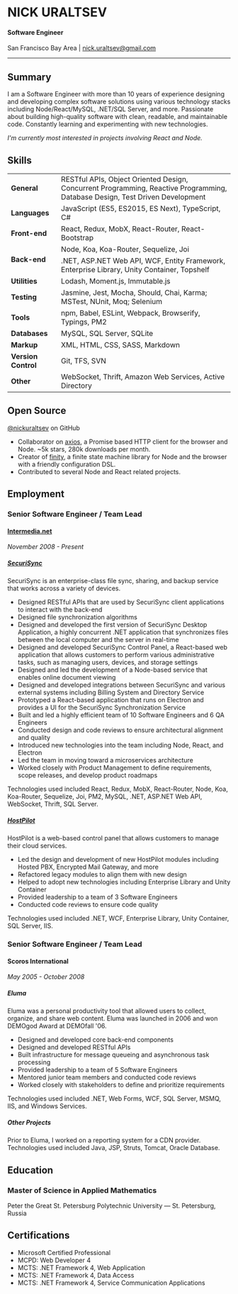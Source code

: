 # NICK URALTSEV

#### Software Engineer

San Francisco Bay Area | [nick.uraltsev@gmail.com](mailto:nick.uraltsev@gmail.com)

***

## Summary

I am a Software Engineer with more than 10 years of experience designing and developing complex software solutions using various technology stacks including Node/React/MySQL, .NET/SQL Server, and more. Passionate about building high-quality software with clean, readable, and maintainable code. Constantly learning and experimenting with new technologies.

*I'm currently most interested in projects involving React and Node.*

## Skills

<table class="table">
  <tbody>
    <tr>
      <td><strong>General</strong></td>
      <td>RESTful APIs, Object Oriented Design, Concurrent Programming, Reactive Programming, Database Design, Test Driven Development</td>
    </tr>
    <tr>
      <td><strong>Languages</strong></td>
      <td>JavaScript (ES5, ES2015, ES Next), TypeScript, C#</td>
    </tr>
    <tr>
      <td><strong>Front-end</strong></td>
      <td>React, Redux, MobX, React-Router, React-Bootstrap</td>
    </tr>
    <tr>
      <td rowspan="2"><strong>Back-end</strong></td>
      <td>Node, Koa, Koa-Router, Sequelize, Joi</td>
    </tr>
    <tr>
      <td>.NET, ASP.NET Web API, WCF, Entity Framework, Enterprise Library, Unity Container, Topshelf</td>
    </tr>
    <tr>
      <td><strong>Utilities</strong></td>
      <td>Lodash, Moment.js, Immutable.js</td>
    </tr>
    <tr>
      <td><strong>Testing</strong></td>
      <td>
        Jasmine, Jest, Mocha, Should, Chai, Karma; MSTest, NUnit, Moq; Selenium
      </td>
    </tr>
    <tr>
      <td><strong>Tools</strong></td>
      <td>npm, Babel, ESLint, Webpack, Browserify, Typings, PM2</td>
    </tr>
    <tr>
      <td><strong>Databases</strong></td>
      <td>MySQL, SQL Server, SQLite</td>
    </tr>
    <tr>
      <td><strong>Markup</strong></td>
      <td>XML, HTML, CSS, SASS, Markdown</td>
    </tr>
    <tr>
      <td><strong>Version Control</strong></td>
      <td>Git, TFS, SVN</td>
    </tr>
    <tr>
      <td><strong>Other</strong></td>
      <td>WebSocket, Thrift, Amazon Web Services, Active Directory</td>
    </tr>
  </tbody>
</table>

## Open Source

[@nickuraltsev](https://github.com/nickuraltsev) on GitHub

- Collaborator on [axios](https://github.com/mzabriskie/axios), a Promise based HTTP client for the browser and Node. ~5k stars, 280k downloads per month.
- Creator of [finity](https://github.com/nickuraltsev/finity), a finite state machine library for Node and the browser with a friendly configuration DSL.
- Contributed to several Node and React related projects.

## Employment

### Senior Software Engineer / Team Lead
#### [Intermedia.net](https://www.intermedia.net/)
*November 2008 - Present*

##### [SecuriSync](https://www.intermedia.net/products/securisync)
SecuriSync is an enterprise-class file sync, sharing, and backup service that works across a variety of devices.

- Designed RESTful APIs that are used by SecuriSync client applications to interact with the back-end
- Designed file synchronization algorithms
- Designed and developed the first version of SecuriSync Desktop Application, a highly concurrent .NET application that synchronizes files between the local computer and the server in real-time
- Designed and developed SecuriSync Control Panel, a React-based web application that allows customers to perform various administrative tasks, such as managing users, devices, and storage settings
- Designed and led the development of a Node-based service that enables online document viewing
- Designed and developed integrations between SecuriSync and various external systems including Billing System and Directory Service
- Prototyped a React-based application that runs on Electron and provides a UI for the SecuriSync Synchronization Service
- Built and led a highly efficient team of 10 Software Engineers and 6 QA Engineers
- Conducted design and code reviews to ensure architectural alignment and quality
- Introduced new technologies into the team including Node, React, and Electron
- Led the team in moving toward a microservices architecture
- Worked closely with Product Management to define requirements, scope releases, and develop product roadmaps

Technologies used included React, Redux, MobX, React-Router, Node, Koa, Koa-Router, Sequelize, Joi, PM2, MySQL, .NET, ASP.NET Web API, WebSocket, Thrift, SQL Server.

##### [HostPilot](https://www.intermedia.net/products/hostpilot-control-panel)
HostPilot is a web-based control panel that allows customers to manage their cloud services.

- Led the design and development of new HostPilot modules including Hosted PBX, Encrypted Mail Gateway, and more
- Refactored legacy modules to align them with new design
- Helped to adopt new technologies including Enterprise Library and Unity Container
- Provided leadership to a team of 3 Software Engineers
- Conducted code reviews to ensure code quality

Technologies used included .NET, WCF, Enterprise Library, Unity Container, SQL Server, IIS.

### Senior Software Engineer / Team Lead
#### Scoros International
*May 2005 - October 2008*

##### Eluma
Eluma was a personal productivity tool that allowed users to collect, organize, and share web content. Eluma was launched in 2006 and won DEMOgod Award at DEMOfall '06.

- Designed and developed core back-end components
- Designed and developed RESTful APIs
- Built infrastructure for message queueing and asynchronous task processing
- Provided leadership to a team of 5 Software Engineers
- Mentored junior team members and conducted code reviews
- Worked closely with stakeholders to define and prioritize requirements

Technologies used included .NET, Web Forms, WCF, SQL Server, MSMQ, IIS, and Windows Services.

##### Other Projects
Prior to Eluma, I worked on a reporting system for a CDN provider. Technologies used included Java, JSP, Struts, Tomcat, Oracle Database.

## Education

### Master of Science in Applied Mathematics
Peter the Great St. Petersburg Polytechnic University — St. Petersburg, Russia

## Certifications

- Microsoft Certified Professional
- MCPD: Web Developer 4
- MCTS: .NET Framework 4, Web Application
- MCTS: .NET Framework 4, Data Access
- MCTS: .NET Framework 4, Service Communication Applications
